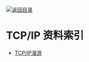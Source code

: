 [![返回目录](https://parg.co/UGo)](https://parg.co/b4z) 


 


 


 



# TCP/IP 资料索引



- [TCP/IP漫游](http://blog.mrriddler.com/2017/01/13/TCP:IP%E6%BC%AB%E6%B8%B8/)